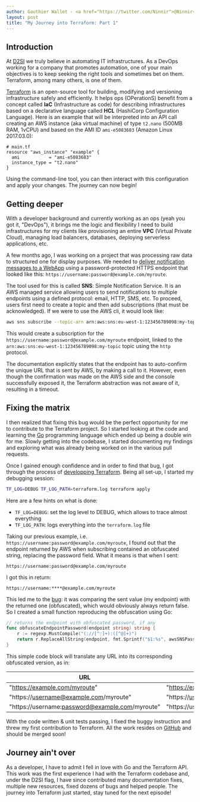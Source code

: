 ```yaml
---
author: Gauthier Wallet - <a href="https://twitter.com/Ninnir">@Ninnir</a>
layout: post
title: "My Journey into Terraform: Part 1"
---
```


## Introduction
At [D2SI](http://d2-si.eu) we truly believe in automating IT infrastructures. As
a DevOps working for a company that promotes automation, one of your main
objectives is to keep seeking the right tools and sometimes bet on them.
Terraform, among many others, is one of them.

[Terraform](https://www.terraform.io/intro/index.html) is an open-source tool
for building, modifying and versioning infrastructure safely and efficiently.
It helps ops (OPerationS) benefit from a concept called **IaC** (Infrastructure
as code) for describing infrastructures based on a declarative language called
**HCL** (HashiCorp Configuration Language). Here is an example that will be
interpreted into an API call creating an AWS instance (aka virtual machine) of
type `t2.nano` (500MB RAM, 1vCPU) and based on the AMI ID `ami-e5083683` (Amazon
Linux 2017.03.0):

```hcl
# main.tf
resource "aws_instance" "example" {
  ami           = "ami-e5083683"
  instance_type = "t2.nano"
}
```

Using the command-line tool, you can then interact with this configuration and
apply your changes. The journey can now begin!

## Getting deeper
With a developer background and currently working as an ops (yeah you got it,
"DevOps"), it brings me the logic and flexibility I need to build
infrastructures for my clients like provisioning an entire **VPC** (Virtual
Private Cloud), managing load balancers, databases, deploying serverless
applications, etc.

A few months ago, I was working on a project that was processing raw data to
structured one for display purposes. We needed to
[deliver notification messages to a WebApp](http://docs.aws.amazon.com/sns/latest/dg/SendMessageToHttp.html)
using a password-protected HTTPS endpoint that looked like this:
`https://username:password@example.com/myroute`.

The tool used for this is called **SNS**: Simple Notification Service. It is an
AWS managed service allowing users to send notifications to multiple endpoints
using a defined protocol: email, HTTP, SMS, etc. To proceed, users first need
to create a topic and then add subscriptions (that must be acknowledged). If we
were to use the AWS cli, it would look like:

```bash
aws sns subscribe --topic-arn arn:aws:sns:eu-west-1:123456789098:my-topic --protocol http --notification-endpoint https://username:password@example.com/myroute
```

This would create a subscription for the
`https://username:password@example.com/myroute` endpoint, linked to the
`arn:aws:sns:eu-west-1:123456789098:my-topic` topic using the `http` protocol.

The documentation explicitly states that the endpoint has to auto-confirm the
unique URL that is sent by AWS, by making a call to it. However, even though the
confirmation was made on the AWS side and the console successfully exposed it,
the Terraform abstraction was not aware of it, resulting in a timeout.

## Fixing the matrix
I then realized that fixing this bug would be the perfect opportunity for me to
contribute to the Terraform project. So I started looking at the code and
learning the [Go](https://golang.org/) programming language which ended up
being a double win for me. Slowly getting into the codebase, I started
documenting my findings and exploring what was already being worked on in the
various pull requests.

Once I gained enough confidence and in order to find that bug, I got through
the process of
[developping Terraform](https://github.com/hashicorp/terraform#developing-terraform).
Being all set-up, I started my debugging session:

```bash
TF_LOG=DEBUG TF_LOG_PATH=terraform.log terraform apply
```

Here are a few hints on what is done:
* `TF_LOG=DEBUG`: set the log level to DEBUG, which allows to trace almost
everything
* `TF_LOG_PATH`: logs everything into the `terraform.log` file

Taking our previous example, i.e.
`https://username:password@example.com/myroute`, I found out that the endpoint
returned by AWS when subscribing contained an obfuscated string, replacing the
password field. What it means is that when I sent:

    https://username:password@example.com/myroute

I got this in return:

    https://username:****@example.com/myroute

This led me to the
[bug](https://github.com/hashicorp/terraform/blob/8ea5d53954baf9b2a24963f1d69a4343864409d5/builtin/providers/aws/resource_aws_sns_topic_subscription.go#L277):
it was comparing the sent value (my endpoint) with the returned one
(obfuscated), which would obviously always return false. So I created a small
function reproducing the obfuscation using Go:

```go
// returns the endpoint with obfuscated password, if any
func obfuscateEndpointPassword(endpoint string) string {
	r := regexp.MustCompile("(://[^:]+):([^@]+)")
	return r.ReplaceAllString(endpoint, fmt.Sprintf("$1:%s", awsSNSPasswordObfuscationPattern))
}
```

This simple code block will translate any URL into its corresponding obfuscated
version, as in:

| URL | Obfuscated version |
|-----|--------------------|
| "https://example.com/myroute" | "https://example.com/myroute" |
| "https://username@example.com/myroute" | "https://username@example.com/myroute" |
| "https://username:password@example.com/myroute" | "https://username:****@example.com/myroute" |

With the code written & unit tests passing, I fixed the buggy instruction and
threw my first contribution to Terraform. All the work resides on
[GitHub](https://github.com/hashicorp/terraform/pull/9696) and should be merged
soon!

## Journey ain't over
As a developer, I have to admit I fell in love with Go and the Terraform API.
This work was the first experience I had with the Terraform codebase and, under
the D2SI flag, I have since contributed many documentation fixes, multiple new
resources, fixed dozens of bugs and helped people. The journey into Terraform
just started, stay tuned for the next episode!
